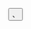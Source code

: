 <button>、<datalist>、<fieldset>、<input>,<keygen>、<label>、
<legend>、<meter>、<optgroup>、<option>、<output>、<progress>、<select>、<textarea>

1. # <form></form>
1.1 ### action
一个处理此表单信息的程序所在的URL。此值可以被 <button> 或者 <input> 元素中的 formaction 属性覆盖。
1.2 ### autocomplete HTML5
用于指示 input 元素是否能够拥有一个默认值，此默认值是由浏览器自动补全的。此设定可以被属于此表单的子元素的 autocomplete 属性覆盖。 可能的值有：
* off：在每一个用到的输入域里，用户必须显式的输入一个值，或者document 以它自己的方式提供自动补全；浏览器不会自动补全输入。
* on：浏览器能够根据用户之前在表单里输入的值自动补全。
1.3 ### enctype
当 method 属性值为 post 时，enctype 就是将表单的内容提交给服务器的 MIME 类型 。可能的取值有：
application/x-www-form-urlencoded：未指定属性时的默认值。
multipart/form-data：此值用于一个 type 属性设置为 "file" 的 <input> 元素。
text/plain：(HTML5)
此值可以被 <button> 或者 <input> 元素中的 formenctype 属性覆盖。
1.4 ### method
浏览器使用这种 HTTP 方式来提交 表单. 可能的值有：
post：指的是 HTTP POST 方法；表单数据会包含在表单体内然后发送给服务器.
get：指的是 HTTP GET 方法；表单数据会附加在 action 属性的URI中，并以 '?' 作为分隔符，然后这样得到的 URI 再发送给服务器。如果这样做（数据暴露在 URI 中）没什么副作用，或者表单仅包含ASCII字符时，再考虑使用这种方法吧。
dialog：Use when the form is inside a <dialog> element to close the dialog when submitted.
此值可以被 <button>、<input type="submit"> 或 <input type="image"> 元素中的 formmethod 属性覆盖。

1.5 ### name
表单的名称。在 HTML 4 中，此用法不被推荐（作为替代，应该使用id）。HTML5中，一个文档中的多个表单当中，name必须唯一而不仅仅是一个空字符串。
novalidate HTML5
此布尔类型的属性指的是提交时表单是否处于未验证状态。 如果此属性没有指定 (因此此 表单 是验证通过的)，此默认设置可以被属于此表单的 <button>、<input type="submit"> 或 <input type="image"> 元素中的 formnovalidate 属性覆盖。
1.6 ### target
一个名字或者说关键字，用来指示在提交表单之后，在哪里显示收到的回复. 在 HTML 4 里, 这是一个用于 frame 的名字/关键字. 在 HTML5 里，这是一个用于 browsing context 浏览器上下文 的名字/关键字（举例来说，标签页，窗口，或者行内 frame）。如下的关键字含有特别的含义：
 _self：在当前 HTML 4 或 HTML5 文档页面重新加载返回值。是默认值。译注：也就是说，如果此文档在一个frame中的话，self是在当前frame（document）中重新加载的，而不是整个页面（window）。
_blank：以新的 HTML 4 或 HTML5 文档窗口加载返回值。
_parent：在父级的 frame 中以 HTML 4 或 HTML 5 文档形式加载返回值，如果没有父级的frame，行为和_self一致。
_top：如果是 HTML 4 文档：清空当前文档，加载返回内容；HTML5：在当前文档的最高级内加载返回值，如果没有父级，和_self的行为一致。
iframename：返回值在指定 <iframe> 中显示。
HTML5：此值可以被 <button>、 <input type="submit"> 或 <input type="image"> 元素中的 formtarget 属性覆盖。

2. # <label></label>
2.1 ### for属性
for：可标记的 form 相关元素的 id ，在同一文档中作为label元素。
2.2 ### form属性
form：表示label元素关联的form元素（它的表单拥有者）。
